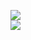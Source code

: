 [![](https://img.shields.io/badge/Made%20With-Github%20Spray-lightgrey.svg?style=for-the-badge&logo=github)](https://github.com/Annihil/github-spray#1680)  
[![](https://i.imgur.com/2DrTn0Z.gif)](https://github.com/Annihil/github-spray)